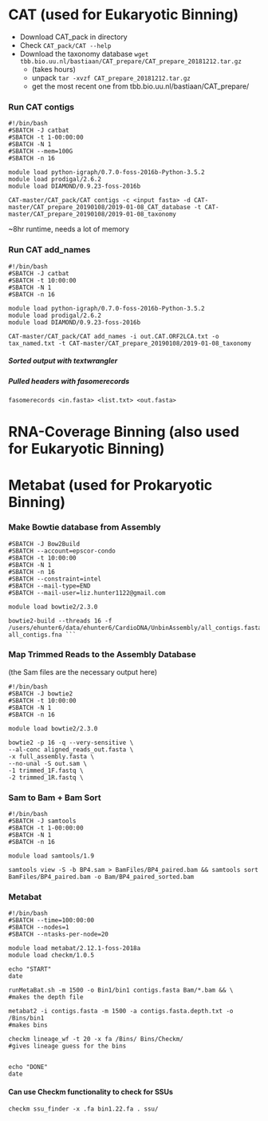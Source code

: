 # **CAT** (used for Eukaryotic Binning)

- Download CAT_pack in directory
- Check ``` CAT_pack/CAT --help ```
- Download the taxonomy database ``` wget tbb.bio.uu.nl/bastiaan/CAT_prepare/CAT_prepare_20181212.tar.gz ```
  - (takes hours)
  - unpack ``` tar -xvzf CAT_prepare_20181212.tar.gz ```
  - get the most recent one from tbb.bio.uu.nl/bastiaan/CAT_prepare/

### Run CAT contigs

```
#!/bin/bash
#SBATCH -J catbat
#SBATCH -t 1-00:00:00
#SBATCH -N 1
#SBATCH --mem=100G
#SBATCH -n 16

module load python-igraph/0.7.0-foss-2016b-Python-3.5.2
module load prodigal/2.6.2
module load DIAMOND/0.9.23-foss-2016b

CAT-master/CAT_pack/CAT contigs -c <input fasta> -d CAT-master/CAT_prepare_20190108/2019-01-08_CAT_database -t CAT-master/CAT_prepare_20190108/2019-01-08_taxonomy
```

~8hr runtime, needs a lot of memory

### Run CAT add_names
```
#!/bin/bash
#SBATCH -J catbat
#SBATCH -t 10:00:00
#SBATCH -N 1
#SBATCH -n 16

module load python-igraph/0.7.0-foss-2016b-Python-3.5.2
module load prodigal/2.6.2
module load DIAMOND/0.9.23-foss-2016b

CAT-master/CAT_pack/CAT add_names -i out.CAT.ORF2LCA.txt -o tax_named.txt -t CAT-master/CAT_prepare_20190108/2019-01-08_taxonomy
```

##### Sorted output with textwrangler
##### Pulled headers with fasomerecords

``` fasomerecords <in.fasta> <list.txt> <out.fasta> ```

# RNA-Coverage Binning (also used for Eukaryotic Binning)

# **Metabat** (used for Prokaryotic Binning)

### Make Bowtie database from Assembly

``` #!/bin/bash
#SBATCH -J Bow2Build
#SBATCH --account=epscor-condo
#SBATCH -t 10:00:00
#SBATCH -N 1
#SBATCH -n 16
#SBATCH --constraint=intel
#SBATCH --mail-type=END
#SBATCH --mail-user=liz.hunter1122@gmail.com

module load bowtie2/2.3.0

bowtie2-build --threads 16 -f /users/ehunter6/data/ehunter6/CardioDNA/UnbinAssembly/all_contigs.fasta all_contigs.fna ```
```

### Map Trimmed Reads to the Assembly Database
(the Sam files are the necessary output here)

```
#!/bin/bash
#SBATCH -J bowtie2
#SBATCH -t 10:00:00
#SBATCH -N 1
#SBATCH -n 16

module load bowtie2/2.3.0

bowtie2 -p 16 -q --very-sensitive \
--al-conc aligned_reads_out.fasta \
-x full_assembly.fasta \
--no-unal -S out.sam \
-1 trimmed_1F.fastq \
-2 trimmed_1R.fastq \
```

### Sam to Bam + Bam Sort

```
#!/bin/bash
#SBATCH -J samtools
#SBATCH -t 1-00:00:00
#SBATCH -N 1
#SBATCH -n 16

module load samtools/1.9

samtools view -S -b BP4.sam > BamFiles/BP4_paired.bam && samtools sort BamFiles/BP4_paired.bam -o Bam/BP4_paired_sorted.bam
```

### Metabat
```
#!/bin/bash
#SBATCH --time=100:00:00
#SBATCH --nodes=1 
#SBATCH --ntasks-per-node=20

module load metabat/2.12.1-foss-2018a
module load checkm/1.0.5

echo "START"
date

runMetaBat.sh -m 1500 -o Bin1/bin1 contigs.fasta Bam/*.bam && \
#makes the depth file

metabat2 -i contigs.fasta -m 1500 -a contigs.fasta.depth.txt -o /Bins/bin1
#makes bins

checkm lineage_wf -t 20 -x fa /Bins/ Bins/Checkm/
#gives lineage guess for the bins


echo "DONE"
date
```

#### Can use Checkm functionality to check for SSUs
``` checkm ssu_finder -x .fa bin1.22.fa . ssu/ ```
